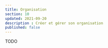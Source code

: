 ```yaml
---
title: Organisation
section: 10
updated: 2021-09-20
description : Créer et gérer son organisation
published: false
---
```


TODO
